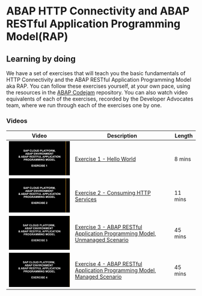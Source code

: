 # ABAP HTTP Connectivity and ABAP RESTful Application Programming Model(RAP)

## Learning by doing

We have a set of exercises that will teach you the basic fundamentals of HTTP Connectivity and the ABAP RESTful Application Programming Model aka RAP. You can follow these exercises yourself, at your own pace, using the resources in the [ABAP Codejam](https://github.com/SAP-samples/abap-exercises-codejam) repository. You can also watch video equivalents of each of the exercises, recorded by the Developer Advocates team, where we run through each of the exercises one by one.

### Videos  

| Video | Description | Length |
| - | - | - |
| [![Exercise 1](thumbnail-01.jpg)](https://youtu.be/-ZxpAt8QgfM) | [Exercise 1 - Hello World](https://github.com/SAP-samples/abap-exercises-codejam/tree/master/exercises/ex1) | 8 mins |
| [![Exercise 2](thumbnail-02.jpg)](https://youtu.be/2-4jBdEXeOM)  | [Exercise 2 - Consuming HTTP Services](https://github.com/SAP-samples/abap-exercises-codejam/tree/master/exercises/ex2) | 11 mins |
| [![Exercise 3](thumbnail-03.jpg)](https://youtu.be/2-4jBdEXeOX)  | [Exercise 3 - ABAP RESTful Application Programming Model, Unmanaged Scenario](https://github.com/SAP-samples/abap-exercises-codejam/tree/master/exercises/ex3) | 45 mins |
| [![Exercise 4](thumbnail-04.jpg)](https://youtu.be/2-4jBdEXeOX)  | [Exercise 4 - ABAP RESTful Application Programming Model, Managed Scenario](https://github.com/SAP-samples/abap-exercises-codejam/tree/master/exercises/ex4) | 45 mins |
